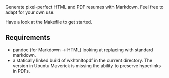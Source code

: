 Generate pixel-perfect HTML and PDF resumes with Markdown. Feel free to adapt for your own use.

Have a look at the Makefile to get started.

## Requirements

* pandoc (for Markdown -> HTML) looking at replacing with standard markdown.
* a statically linked build of wkhtmltopdf in the current directory. The version in Ubuntu Maverick is missing the ability to preserve hyperlinks in PDFs.

